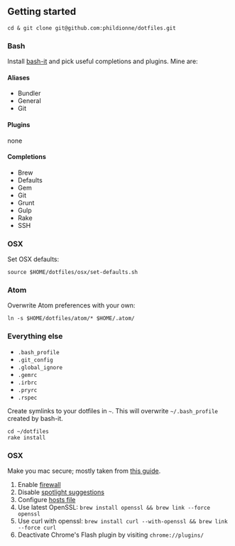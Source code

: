 ## Getting started
```
cd & git clone git@github.com:phildionne/dotfiles.git
```

### Bash
Install [bash-it](https://github.com/revans/bash-it) and pick useful completions and plugins. Mine are:

#### Aliases
- Bundler
- General
- Git

#### Plugins
none

#### Completions
- Brew
- Defaults
- Gem
- Git
- Grunt
- Gulp
- Rake
- SSH

### OSX

Set OSX defaults:

```
source $HOME/dotfiles/osx/set-defaults.sh
```

### Atom

Overwrite Atom preferences with your own:

```
ln -s $HOME/dotfiles/atom/* $HOME/.atom/
```

### Everything else

- `.bash_profile`
- `.git_config`
- `.global_ignore`
- `.gemrc`
- `.irbrc`
- `.pryrc`
- `.rspec`

Create symlinks to your dotfiles in `~`. This will overwrite `~/.bash_profile` created by bash-it.

```
cd ~/dotfiles
rake install
```

### OSX

Make you mac secure; mostly taken from [this guide](https://github.com/drduh/OS-X-Yosemite-Security-and-Privacy-Guide).

1. Enable [firewall](https://github.com/drduh/OS-X-Yosemite-Security-and-Privacy-Guide#firewall)
2. Disable [spotlight suggestions](https://github.com/drduh/OS-X-Yosemite-Security-and-Privacy-Guide#spotlight-suggestions)
3. Configure [hosts file](https://github.com/drduh/OS-X-Yosemite-Security-and-Privacy-Guide#hosts-file)
4. Use latest OpenSSL: `brew install openssl && brew link --force openssl`
5. Use curl with openssl: `brew install curl --with-openssl && brew link --force curl`
6. Deactivate Chrome's Flash plugin by visiting `chrome://plugins/`
